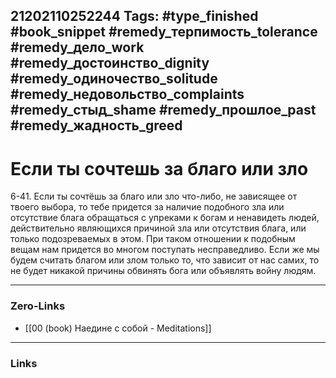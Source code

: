 21202110252244
Tags: #type_finished #book_snippet #remedy_терпимость_tolerance #remedy_дело_work #remedy_достоинство_dignity #remedy_одиночество_solitude #remedy_недовольство_complaints #remedy_стыд_shame #remedy_прошлое_past #remedy_жадность_greed
---
# Если ты сочтешь за благо или зло

 6-41. Если ты сочтёшь за благо или зло что-либо, не зависящее от твоего выбора, то тебе придется за наличие подобного зла или отсутствие блага обращаться с упреками к богам и ненавидеть людей, действительно являющихся причиной зла или отсутствия блага, или только подозреваемых в этом. При таком отношении к подобным вещам нам придется во многом поступать несправедливо. Если же мы будем считать благом или злом только то, что зависит от нас самих, то не будет никакой причины обвинять бога или объявлять войну людям. 

---
### Zero-Links
- [[00 (book) Наедине с собой - Meditations]]
---
### Links
